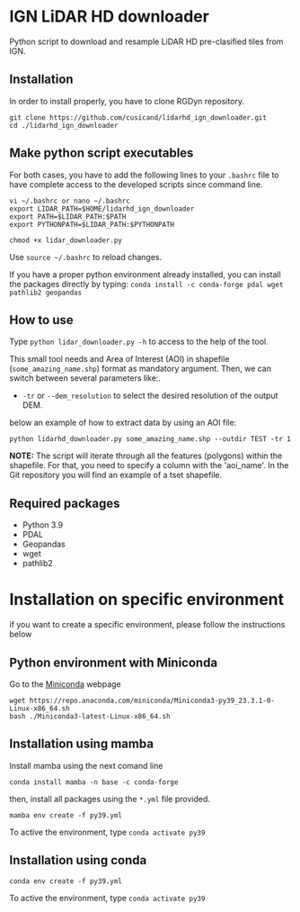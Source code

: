 # IGN LiDAR HD downloader
Python script to download and resample LiDAR HD pre-clasified tiles from IGN.

## Installation

In order to install properly, you have to clone RGDyn repository.
```
git clone https://github.com/cusicand/lidarhd_ign_downloader.git
cd ./lidarhd_ign_downloader
```

## Make python script executables

For both cases, you have to add the following lines to your `.bashrc` file to have complete access to the developed scripts since command line.
```
vi ~/.bashrc or nano ~/.bashrc
export LIDAR_PATH=$HOME/lidarhd_ign_downloader
export PATH=$LIDAR_PATH:$PATH            
export PYTHONPATH=$LIDAR_PATH:$PYTHONPATH

chmod +x lidar_downloader.py
```
Use `source ~/.bashrc` to reload changes.

If you have a proper python environment already installed, you can install the packages directly by typing:
`conda install -c conda-forge pdal wget pathlib2 geopandas`

## How to use

Type `python lidar_downloader.py -h` to access to the help of the tool.

This small tool needs and Area of Interest (AOI) in shapefile (`some_amazing_name.shp`) format as mandatory argument.
Then, we can switch between several parameters like:.
- `-tr` or `--dem_resolution` to select the desired resolution of the output DEM.

below an example of how to extract data by using an AOI file:

`python lidarhd_downloader.py some_amazing_name.shp --outdir TEST -tr 1`

**NOTE:** The script will iterate through all the features (polygons) within the shapefile. For that, you need to specify a column with the 'aoi_name'. In the Git repository you will find an example of a tset shapefile.

## Required packages
- Python 3.9
- PDAL
- Geopandas
- wget
- pathlib2

# Installation on specific environment
if you want to create a specific environment, please follow the instructions below

## Python environment with Miniconda

Go to the [Miniconda](https://docs.conda.io/en/latest/miniconda.html#linux-installers) webpage 

```
wget https://repo.anaconda.com/miniconda/Miniconda3-py39_23.3.1-0-Linux-x86_64.sh
bash ./Miniconda3-latest-Linux-x86_64.sh
```

## Installation using mamba
 Install mamba using the next comand line
 ```
 conda install mamba -n base -c conda-forge
 ```
 then, install all packages using the `*.yml` file provided.
 ```
 mamba env create -f py39.yml
 ```
 To active the environment, type `conda activate py39`

## Installation using conda

```
conda env create -f py39.yml
```
To active the environment, type `conda activate py39`